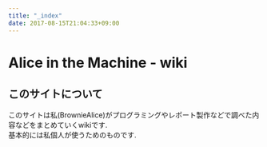 ```yaml
---
title: "_index"
date: 2017-08-15T21:04:33+09:00
---
```


# Alice in the Machine - wiki
## このサイトについて
このサイトは私(BrownieAlice)がプログラミングやレポート製作などで調べた内容などをまとめていくwikiです.  
基本的には私個人が使うためのものです.

